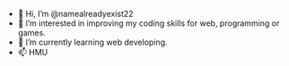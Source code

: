- 👋 Hi, I’m @namealreadyexist22
- 👀 I’m interested in improving my coding skills for web, programming or games.
- 🌱 I’m currently learning web developing.
- 📫 HMU

<!---
namealreadyexist22/namealreadyexist22 is a ✨ special ✨ repository because its `README.md` (this file) appears on your GitHub profile.
You can click the Preview link to take a look at your changes.
--->
